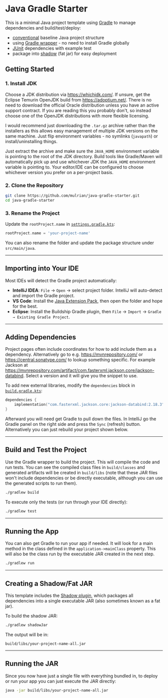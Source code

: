 # Java Gradle Starter

This is a minimal Java project template using [Gradle](https://gradle.org/) to manage dependencies and build/test/deploy:

- [conventional](https://maven.apache.org/guides/introduction/introduction-to-the-standard-directory-layout.html) baseline Java project structure
- using [Gradle wrapper](https://docs.gradle.org/current/userguide/gradle_wrapper_basics.html) - no need to install Gradle globally
- [JUnit](https://junit.org/junit5/) dependencies with example test
- package into [shadow](https://gradleup.com/shadow/) (fat jar) for easy deployment

## Getting Started

### 1. Install JDK

Choose a JDK distribution via <https://whichjdk.com/>. If unsure, get the Eclipse Temurin OpenJDK build
from <https://adoptium.net/>.
There is no need to download the official Oracle distribution unless you have an active support contract.
If you are reading this you probably don't, so instead choose one of the OpenJDK distributions with more flexible licensing.

I would recommend just downloading the `.tar.gz` archive rather than the installers as this allows easy management of
multiple JDK versions on the same machine. Just flip environment variables - no symlinks (`javapath`) or install/uninstalling
things.

Just extract the archive and make sure the `JAVA_HOME` environment variable is pointing to the root of the JDK directory.
Build tools like Gradle/Maven will automatically pick up and use whichever JDK the `JAVA_HOME` environment variable is pointing
to.
Your editor/IDE can be configured to choose whichever version you prefer on a per-project basis.

### 2. Clone the Repository

```bash
git clone https://github.com/mulrian/java-gradle-starter.git
cd java-gradle-starter
```

### 3. Rename the Project

Update the `rootProject.name` in [`settings.gradle.kts`](settings.gradle.kts):

```groovy
rootProject.name = 'your-project-name'
```

You can also rename the folder and update the package structure under `src/main/java`.

---

## Importing into Your IDE

Most IDEs will detect the Gradle project automatically:

- **IntelliJ IDEA**: `File` → `Open` → select project folder. IntelliJ will auto-detect and import the Gradle project.
- **VS Code**: Install the [Java Extension Pack](https://marketplace.visualstudio.com/items?itemName=vscjava.vscode-java-pack), then open the folder and hope for the best.
- **Eclipse**: Install the Buildship Gradle plugin, then `File` → `Import` → `Gradle → Existing Gradle Project`.

---

## Adding Dependencies

Project pages often include coordinates for how to add include them as a dependency. Alternatively go to e.g. <https://mvnrepository.com/> or <https://central.sonatype.com/> to lookup something specific.
For example Jackson at <https://mvnrepository.com/artifact/com.fasterxml.jackson.core/jackson-databind>. Select a version and it will give you the snippet to use.

To add new external libraries, modify the `dependencies` block in [`build.gradle.kts`](build.gradle.kts):

```kotlin
dependencies {
    implementation("com.fasterxml.jackson.core:jackson-databind:2.18.3")
}
```

Afterward you will need get Gradle to pull down the files. In IntelliJ go the Gradle panel on the right side and press the `Sync` (refresh) button.
Alternatively you can just rebuild your project shown below.

---

## Build and Test the Project

Use the Gradle wrapper to build the project. This will compile the code and run tests. 
You can see the compiled class files in `build/classes` and generated artifacts will be created in `build/libs` 
(note that these JAR files won't include dependencies or be directly executable, although you can use the generated scripts to run them).

```bash
./gradlew build
```

To execute only the tests (or run through your IDE directly):

```bash
./gradlew test
```

---

## Running the App

You can also get Gradle to run your app if needed. It will look for a main method in the class defined in the `application->mainClass` property.
This will also be the class run by the executable JAR created in the next step.

```bash
./gradlew run
```

---

## Creating a Shadow/Fat JAR

This template includes the [Shadow plugin](https://gradleup.com/shadow/), which packages all dependencies into a single executable JAR (also
sometimes known as a fat jar).

To build the shadow JAR:

```bash
./gradlew shadowJar
```

The output will be in:

```
build/libs/your-project-name-all.jar
```

---

## Running the JAR

Since you now have just a single file with everything bundled in, to deploy or run your app you can just execute the JAR directly:

```bash
java -jar build/libs/your-project-name-all.jar
```
